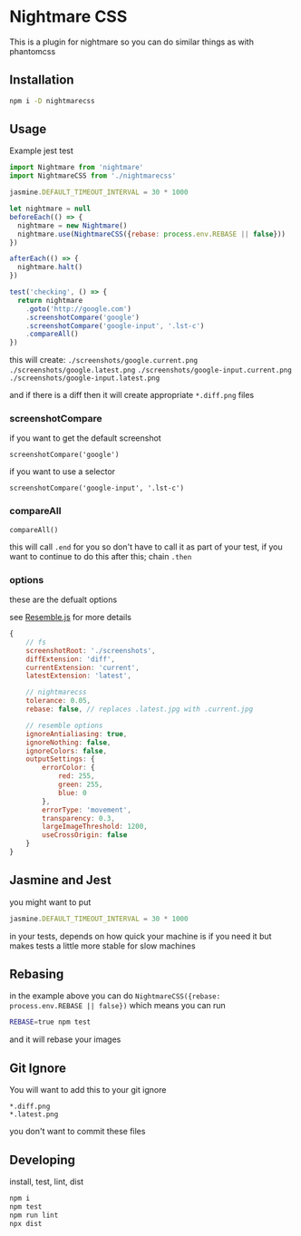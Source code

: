 # Nightmare CSS

This is a plugin for nightmare so you can do similar things as with phantomcss

## Installation

```bash
npm i -D nightmarecss
```

## Usage

Example jest test

```js
import Nightmare from 'nightmare'
import NightmareCSS from './nightmarecss'

jasmine.DEFAULT_TIMEOUT_INTERVAL = 30 * 1000

let nightmare = null
beforeEach(() => {
  nightmare = new Nightmare()
  nightmare.use(NightmareCSS({rebase: process.env.REBASE || false}))
})

afterEach(() => {
  nightmare.halt()
})

test('checking', () => {
  return nightmare
    .goto('http://google.com')
    .screenshotCompare('google')
    .screenshotCompare('google-input', '.lst-c')
    .compareAll()
})
```

this will create:
    `./screenshots/google.current.png`
    `./screenshots/google.latest.png`
    `./screenshots/google-input.current.png`
    `./screenshots/google-input.latest.png`

and if there is a diff then it will create appropriate `*.diff.png` files

### screenshotCompare

if you want to get the default screenshot

`screenshotCompare('google')`

if you want to use a selector

`screenshotCompare('google-input', '.lst-c')`

### compareAll

`compareAll()`

this will call `.end` for you so don't have to call it as part of your test, if you want to continue to do this after this; chain `.then`

### options

these are the defualt options

see [Resemble.js](https://github.com/Huddle/Resemble.js) for more details

```js
{
    // fs
    screenshotRoot: './screenshots',
    diffExtension: 'diff',
    currentExtension: 'current',
    latestExtension: 'latest',

    // nightmarecss
    tolerance: 0.05,
    rebase: false, // replaces .latest.jpg with .current.jpg

    // resemble options
    ignoreAntialiasing: true,
    ignoreNothing: false,
    ignoreColors: false,
    outputSettings: {
        errorColor: {
            red: 255,
            green: 255,
            blue: 0
        },
        errorType: 'movement',
        transparency: 0.3,
        largeImageThreshold: 1200,
        useCrossOrigin: false
    }
}
```

## Jasmine and Jest

you might want to put

```js
jasmine.DEFAULT_TIMEOUT_INTERVAL = 30 * 1000
```

in your tests, depends on how quick your machine is if you need it but makes tests a little more stable for slow machines

## Rebasing

in the example above you can do `NightmareCSS({rebase: process.env.REBASE || false})` which means you can run

```bash
REBASE=true npm test
```

and it will rebase your images

## Git Ignore

You will want to add this to your git ignore

```gitignore
*.diff.png
*.latest.png
```

you don't want to commit these files

## Developing

install, test, lint, dist

```bash
npm i
npm test
npm run lint
npx dist
```
